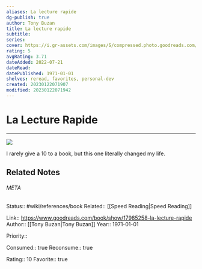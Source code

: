 ```yaml
---
aliases: La lecture rapide
dg-publish: true
author: Tony Buzan
title: La lecture rapide
subtitle: 
series: 
cover: https://i.gr-assets.com/images/S/compressed.photo.goodreads.com/books/1369755314l/17985258.jpg
rating: 5
avgRating: 3.71
dateAdded: 2022-07-21
dateRead: 
datePublished: 1971-01-01
shelves: reread, favorites, personal-dev
created: 20230122071907
modified: 20230122071942
---
```

# La Lecture Rapide
---
![](https://i.gr-assets.com/images/S/compressed.photo.goodreads.com/books/1369755314l/17985258.jpg)

I rarely give a 10 to a book, but this one literally changed my life.


## Related Notes




###### META
Status:: #wiki/references/book
Related:: [[Speed Reading\|Speed Reading]]

Link:: https://www.goodreads.com/book/show/17985258-la-lecture-rapide
Author:: [[Tony Buzan\|Tony Buzan]]
Year:: 1971-01-01

Priority:: 

Consumed:: true
Reconsume:: true

Rating:: 10
Favorite:: true
